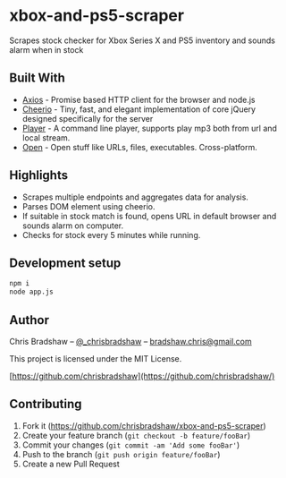 # xbox-and-ps5-scraper

Scrapes stock checker for Xbox Series X and PS5 inventory and sounds alarm when in stock

## Built With

- [Axios](https://www.npmjs.com/package/axios) - Promise based HTTP client for the browser and node.js
- [Cheerio](https://www.npmjs.com/package/cheerio) - Tiny, fast, and elegant implementation of core jQuery designed specifically for the server
- [Player](https://www.npmjs.com/package/player) - A command line player, supports play mp3 both from url and local stream.
- [Open](https://www.npmjs.com/package/open) - Open stuff like URLs, files, executables. Cross-platform.

## Highlights

- Scrapes multiple endpoints and aggregates data for analysis.
- Parses DOM element using cheerio.
- If suitable in stock match is found, opens URL in default browser and sounds alarm on computer.
- Checks for stock every 5 minutes while running.

## Development setup

```sh
npm i
node app.js
```

## Author

Chris Bradshaw – [@\_chrisbradshaw](https://twitter.com/_chrisbradshaw) – bradshaw.chris@gmail.com

This project is licensed under the MIT License.

[https://github.com/chrisbradshaw](https://github.com/chrisbradshaw/)

## Contributing

1.  Fork it (<https://github.com/chrisbradshaw/xbox-and-ps5-scraper>)
2.  Create your feature branch (`git checkout -b feature/fooBar`)
3.  Commit your changes (`git commit -am 'Add some fooBar'`)
4.  Push to the branch (`git push origin feature/fooBar`)
5.  Create a new Pull Request
